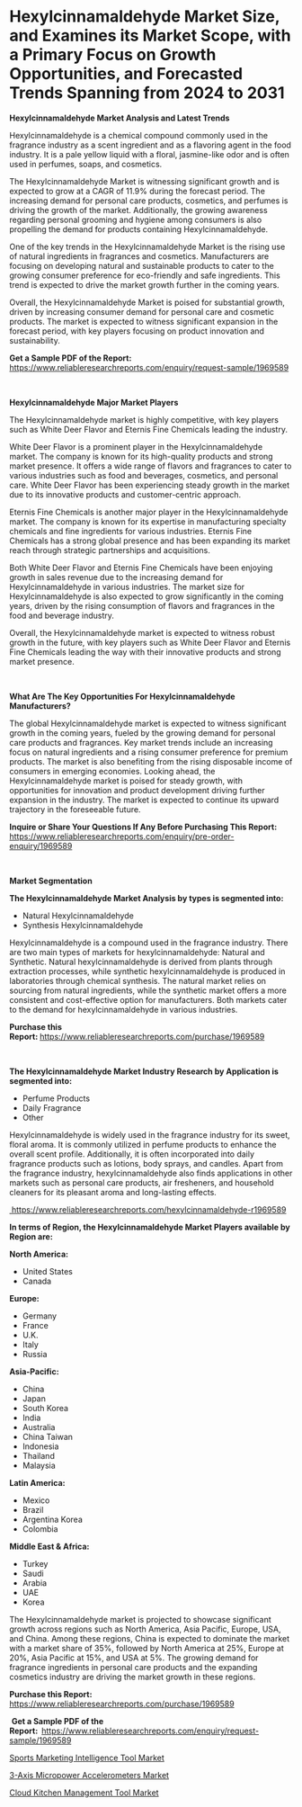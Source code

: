 <p><h1>Hexylcinnamaldehyde Market Size, and Examines its Market Scope, with a Primary Focus on Growth Opportunities, and Forecasted Trends Spanning from 2024 to 2031</h1></p><p><strong>Hexylcinnamaldehyde Market Analysis and Latest Trends</strong></p>
<p><p>Hexylcinnamaldehyde is a chemical compound commonly used in the fragrance industry as a scent ingredient and as a flavoring agent in the food industry. It is a pale yellow liquid with a floral, jasmine-like odor and is often used in perfumes, soaps, and cosmetics.</p><p>The Hexylcinnamaldehyde Market is witnessing significant growth and is expected to grow at a CAGR of 11.9% during the forecast period. The increasing demand for personal care products, cosmetics, and perfumes is driving the growth of the market. Additionally, the growing awareness regarding personal grooming and hygiene among consumers is also propelling the demand for products containing Hexylcinnamaldehyde.</p><p>One of the key trends in the Hexylcinnamaldehyde Market is the rising use of natural ingredients in fragrances and cosmetics. Manufacturers are focusing on developing natural and sustainable products to cater to the growing consumer preference for eco-friendly and safe ingredients. This trend is expected to drive the market growth further in the coming years.</p><p>Overall, the Hexylcinnamaldehyde Market is poised for substantial growth, driven by increasing consumer demand for personal care and cosmetic products. The market is expected to witness significant expansion in the forecast period, with key players focusing on product innovation and sustainability.</p></p>
<p><strong>Get a Sample PDF of the Report:&nbsp;</strong> <a href="https://www.reliableresearchreports.com/enquiry/request-sample/1969589">https://www.reliableresearchreports.com/enquiry/request-sample/1969589</a></p>
<p>&nbsp;</p>
<p><strong>Hexylcinnamaldehyde Major Market Players</strong></p>
<p><p>The Hexylcinnamaldehyde market is highly competitive, with key players such as White Deer Flavor and Eternis Fine Chemicals leading the industry. </p><p>White Deer Flavor is a prominent player in the Hexylcinnamaldehyde market. The company is known for its high-quality products and strong market presence. It offers a wide range of flavors and fragrances to cater to various industries such as food and beverages, cosmetics, and personal care. White Deer Flavor has been experiencing steady growth in the market due to its innovative products and customer-centric approach.</p><p>Eternis Fine Chemicals is another major player in the Hexylcinnamaldehyde market. The company is known for its expertise in manufacturing specialty chemicals and fine ingredients for various industries. Eternis Fine Chemicals has a strong global presence and has been expanding its market reach through strategic partnerships and acquisitions.</p><p>Both White Deer Flavor and Eternis Fine Chemicals have been enjoying growth in sales revenue due to the increasing demand for Hexylcinnamaldehyde in various industries. The market size for Hexylcinnamaldehyde is also expected to grow significantly in the coming years, driven by the rising consumption of flavors and fragrances in the food and beverage industry.</p><p>Overall, the Hexylcinnamaldehyde market is expected to witness robust growth in the future, with key players such as White Deer Flavor and Eternis Fine Chemicals leading the way with their innovative products and strong market presence.</p></p>
<p>&nbsp;</p>
<p><strong>What Are The Key Opportunities For Hexylcinnamaldehyde Manufacturers?</strong></p>
<p><p>The global Hexylcinnamaldehyde market is expected to witness significant growth in the coming years, fueled by the growing demand for personal care products and fragrances. Key market trends include an increasing focus on natural ingredients and a rising consumer preference for premium products. The market is also benefiting from the rising disposable income of consumers in emerging economies. Looking ahead, the Hexylcinnamaldehyde market is poised for steady growth, with opportunities for innovation and product development driving further expansion in the industry. The market is expected to continue its upward trajectory in the foreseeable future.</p></p>
<p><strong>Inquire or Share Your Questions If Any Before Purchasing This Report:</strong> <a href="https://www.reliableresearchreports.com/enquiry/pre-order-enquiry/1969589">https://www.reliableresearchreports.com/enquiry/pre-order-enquiry/1969589</a></p>
<p>&nbsp;</p>
<p><strong>Market Segmentation</strong></p>
<p><strong>The Hexylcinnamaldehyde Market Analysis by types is segmented into:</strong></p>
<p><ul><li>Natural Hexylcinnamaldehyde</li><li>Synthesis Hexylcinnamaldehyde</li></ul></p>
<p><p>Hexylcinnamaldehyde is a compound used in the fragrance industry. There are two main types of markets for hexylcinnamaldehyde: Natural and Synthetic. Natural hexylcinnamaldehyde is derived from plants through extraction processes, while synthetic hexylcinnamaldehyde is produced in laboratories through chemical synthesis. The natural market relies on sourcing from natural ingredients, while the synthetic market offers a more consistent and cost-effective option for manufacturers. Both markets cater to the demand for hexylcinnamaldehyde in various industries.</p></p>
<p><strong>Purchase this Report:&nbsp;</strong><a href="https://www.reliableresearchreports.com/purchase/1969589">https://www.reliableresearchreports.com/purchase/1969589</a></p>
<p>&nbsp;</p>
<p><strong>The Hexylcinnamaldehyde Market Industry Research by Application is segmented into:</strong></p>
<p><ul><li>Perfume Products</li><li>Daily Fragrance</li><li>Other</li></ul></p>
<p><p>Hexylcinnamaldehyde is widely used in the fragrance industry for its sweet, floral aroma. It is commonly utilized in perfume products to enhance the overall scent profile. Additionally, it is often incorporated into daily fragrance products such as lotions, body sprays, and candles. Apart from the fragrance industry, hexylcinnamaldehyde also finds applications in other markets such as personal care products, air fresheners, and household cleaners for its pleasant aroma and long-lasting effects.</p></p>
<p><a href="https://www.reliableresearchreports.com/hexylcinnamaldehyde-r1969589">&nbsp;https://www.reliableresearchreports.com/hexylcinnamaldehyde-r1969589</a></p>
<p><strong>In terms of Region, the Hexylcinnamaldehyde Market Players available by Region are:</strong></p>
<p>
    <p> <strong> North America: </strong>
        <ul>
            <li>United States</li>
            <li>Canada</li>
        </ul>
        </p> 
    <p> <strong> Europe: </strong>
        <ul>
            <li>Germany</li>
            <li>France</li>
            <li>U.K.</li>
            <li>Italy</li>
            <li>Russia</li>
        </ul>
        </p> 
    <p> <strong> Asia-Pacific: </strong>
        <ul>
            <li>China</li>
            <li>Japan</li>
            <li>South Korea</li>
            <li>India</li>
            <li>Australia</li>
            <li>China Taiwan</li>
            <li>Indonesia</li>
            <li>Thailand</li>
            <li>Malaysia</li>
        </ul>
        </p> 
    <p> <strong> Latin America: </strong>
        <ul>
            <li>Mexico</li>
            <li>Brazil</li>
            <li>Argentina Korea</li>
            <li>Colombia</li>
        </ul>
        </p> 
    <p> <strong> Middle East & Africa: </strong>
        <ul>
            <li>Turkey</li>
            <li>Saudi</li>
            <li>Arabia</li>
            <li>UAE</li>
            <li>Korea</li>
        </ul>
    </p>
    </p>
<p><p>The Hexylcinnamaldehyde market is projected to showcase significant growth across regions such as North America, Asia Pacific, Europe, USA, and China. Among these regions, China is expected to dominate the market with a market share of 35%, followed by North America at 25%, Europe at 20%, Asia Pacific at 15%, and USA at 5%. The growing demand for fragrance ingredients in personal care products and the expanding cosmetics industry are driving the market growth in these regions.</p></p>
<p><strong>Purchase this Report: </strong><a href="https://www.reliableresearchreports.com/purchase/1969589">https://www.reliableresearchreports.com/purchase/1969589</a></p>
<p>&nbsp;<strong>Get a Sample PDF of the Report:&nbsp;&nbsp;</strong><a href="https://www.reliableresearchreports.com/enquiry/request-sample/1969589">https://www.reliableresearchreports.com/enquiry/request-sample/1969589</a></p>
<p><strong></strong></p>
<p><p><a href="https://github.com/luckyshygirl/Market-Research-Report-List-5/blob/main/sports-marketing-intelligence-tool-market.md">Sports Marketing Intelligence Tool Market</a></p><p><a href="https://issuu.com/reportprime-2/docs/3-axis-micropower-accelerometers-market-size-2030.">3-Axis Micropower Accelerometers Market</a></p><p><a href="https://github.com/markusgodoy/Market-Research-Report-List-4/blob/main/cloud-kitchen-management-tool-market.md">Cloud Kitchen Management Tool Market</a></p></p>